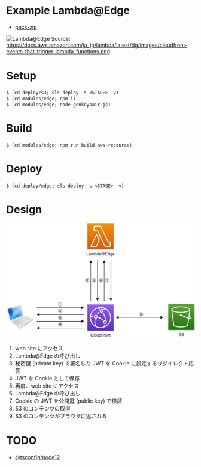 Example Lambda@Edge
===================

* [pack-zip](https://www.npmjs.com/package/pack-zip)

![Lambda@Edge](https://docs.aws.amazon.com/ja_jp/lambda/latest/dg/images/cloudfront-events-that-trigger-lambda-functions.png)
Source: https://docs.aws.amazon.com/ja_jp/lambda/latest/dg/images/cloudfront-events-that-trigger-lambda-functions.png

# Setup

```
$ (cd deploy/s3; sls deploy -s <STAGE> -v)
$ (cd modules/edge; npm i)
$ (cd modules/edge; node genkeypair.js)
```

# Build

```
$ (cd modules/edge; npm run build-aws-resource)
```

# Deploy

```
$ (cd deploy/edge; sls deploy -s <STAGE> -v)
```

# Design

![aws](images/aws.png)

1. web site にアクセス
2. Lambda@Edge の呼び出し
3. 秘密鍵 (private key) で署名した JWT を Cookie に設定するリダイレクト応答
4. JWT を Cookie として保存
5. 再度、web site にアクセス
6. Lambda@Edge の呼び出し
7. Cookie の JWT を公開鍵 (public key) で検証
8. S3 のコンテンツの取得
9. S3 のコンテンツがブラウザに返される

# TODO

* [@tsconfig/node12](https://www.npmjs.com/package/@tsconfig/node12)
